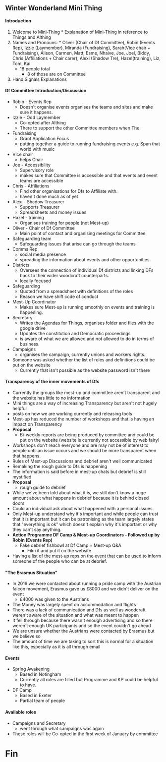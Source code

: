 ## Winter Wonderland Mini Thing
#### Introduction
  1. Welcome to Mini-Thing
    * Explanation of Mini-Thing in reference to Things and Althing
  1. Names and Pronouns:
    * Oliver (Chair of Df Committee), Robin (Events Rep), Izzie (Laymember), Miranda (Fundraising), Sarah(Vice chair + Fundraising), Alison, Carmen, Matt, Esme, Nhaive, Joe, Joel, Biddy, Chris (Affiliations + Chair carer), Alexi (Shadow Tre), Hazel(training), Liz, Tom, Kai
      * 18 people total
        * 8 of those are on Committee
  1. Hand Signals Explanations

#### Df Committee Introduction/Discussion
  * Robin - Events Rep
    * Doesn't organise events organises the teams and sites and make sure it happens.
  * Izzie - Odd Laymember
    * Co-opted after Althing
    * There to support the other Committee members when The
  * Fundraising
    * Grant Application Focus
    * putting together a guide to running fundraising events e.g. Span that world with music
  * Vice chair
    * helps Chair
  * Joe -  Accessibility
    * Supervisory role
    * makes sure that Committee is accessible and that events and event teams are accessible
  * Chris - Affiliations
    * Find other organisations for Dfs to Affiliate with.
    * haven't done much as of yet
  * Alexi - Shadow Treasurer
    * Supports Treasurer
    * Spreadsheets and money issues
  * Hazel - training
    * Organises training for people (not Mest-up)
  * Oliver - Chair of Df Committee
    * Main point of contact and organising meetings for Committee
  * Safeguarding team
    * Safeguarding issues that arise can go through the teams
  * Comms Rep
    * social media presence
    * spreading the information about events and other opportunities.
  * Districts
    * Oversees the connection of individual Df districts and linking DFs back to their wider woodcraft counterparts.
    * locally focused
  * Safeguarding
    * Quoted from a spreadsheet with definitions of the roles
    * Reason we have shift code of conduct
  * Mest-Up Coordinator
    * Makes sure Mest-up is running smoothly on events and training is happening.
  * Secretary
    * Writes the Agendas for Things, organises folder and files with the google drive
    * Updates the constitution and Democratic
     proceedings
    * is aware of what we are allowed and not allowed to do in terms of business.
  * Campaigns
    * organises the campaign, currently unions and workers rights.
  * Someone was asked whether the list of roles and definitions could be put on the website
    * Currently that isn't possible as the website password isn't there

#### Transparency of the inner movements of Dfs
  * Currently the groups like mest-up and committee aren't transparent and the website has little to no information
  * Mini things are a way of increasing Transparency but aren't not hugely helpful
  * posts on how we are working currently and releasing tools
  * Mest-up has reduced the number of workshops and that is having an impact on Transparency
  * **Proposal**
    * Bi-weekly reports are being produced by committee and could be put on the website (website is currently not accessible by web fairy)
  * Workshops don't reach everyone and are may not be of interest to people until an issue occurs and we should be more transparent when that happens.
  * Rules of Mest-up Discussions and debrief aren't well communicated
  * Remaking the rough guide to Dfs is happening
  * The information is said before in mest-up chats but debrief is still mystified
  * **Proposal**
    * rough guide to debrief
  * While we've been told about what it is, we still don't know a huge amount about what happens in debrief because it is behind closed doors
  * Could an individual ask about what happened with a personal issues
  * Only Mest-up understand why it's important and while people can trust that it is important but it can be patronising as the team largely states that "everything is ok" which doesn't explain why it's important or why they can't say anything.
  * **Action Programme DF Camp & Mest-up Coordinators - Followed up by Robin (Events Rep)**
    * Fake debrief fishbowl at Df Camp + Mest-up Q&A
      * Film it and put it on the website
  * Having a list of the mest-up reps on the event that can be used to inform someone of the people who can be at debrief.

#### "The Erasmus Situation"
  * In 2016 we were contacted about running a pride camp with the Austrian falcon movement, Erasmus gave us £8000 and we didn't deliver on the event
    * £4000 was given to the Austrians
  * The Money was largely spent on accommodation and flights
  * There was a lack of communication and Dfs as well as woodcraft weren't aware of the situation and what was meant to happen
  * It fell through because there wasn't enough advertising and so there weren't enough UK participants and so the event couldn't go ahead
  * We are unsure whether the Austrians were contacted by Erasmus but we believe so
  * The amount of time we are taking to sort this is normal for a situation like this, especially as it is all through email

#### Events
  * Spring Awakening
    * Based in Notingham
    * Currently all roles are filled but Programme and KP could be helpful to have.
  * DF Camp
    * Based in Exeter
    * Partial team of people  

#### Available roles
  * Campaigns and Secretary
    * went through what campaigns was again
  * These roles will be Co-opted in the first week of January by committee

# **Fin**
